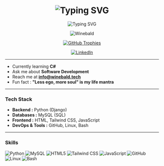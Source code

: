 <h1 align="center">
  <img src="https://readme-typing-svg.herokuapp.com?font=comfortaa&color=00FF00&size=24&width=500&lines=Hi+%2C+I%27m+Winebald" alt="Typing SVG" />
</h1>

<p align="center">
  <img src="https://readme-typing-svg.herokuapp.com?font=comfortaa&color=00FF00&size=24&width=500&lines=Software+Engineer" alt="Typing SVG" />
</p>

<p align="center">
  <img src="https://komarev.com/ghpvc/?username=banituze&label=Profile%20views&color=0e75b6&style=flat" alt="Winebald" />
</p>

<p align="center">
<a href="https://github.com/banituze">
  <img src="https://github-trophies.vercel.app/?username=banituze&theme=matrix&title=Commit,Star,PullRequest,Issues,Repositories,Organizations,Profile&no-frame=true&no-bg=true" alt="GitHub Trophies" />
</a>
</p>

<p align="center">
  <a href="https://linkedin.com/in/winebald" target="_blank">
    <img src="https://img.shields.io/badge/LinkedIn-Winebald-blue?style=for-the-badge&logo=linkedin" alt="LinkedIn" />
  </a>
</p>

---

- Currently learning **C#**  
- Ask me about **Software Development**  
- Reach me at **info@winebald.tech**  
- Fun fact : **"Less ego, more soul" is my life mantra**

---

### Tech Stack

- **Backend :** Python (Django)
- **Databases :** MySQL (SQL) 
- **Frontend :** HTML, Tailwind CSS, JavaScript  
- **DevOps & Tools :** GitHub, Linux, Bash

---

### Skills

![Python](https://img.shields.io/badge/Python-3776AB?style=for-the-badge&logo=python&logoColor=white)
![MySQL](https://img.shields.io/badge/MySQL-4479A1?style=for-the-badge&logo=mysql&logoColor=white)
![HTML5](https://img.shields.io/badge/HTML5-E34F26?style=for-the-badge&logo=html5&logoColor=white)
![Tailwind CSS](https://img.shields.io/badge/TailwindCSS-06B6D4?style=for-the-badge&logo=tailwindcss&logoColor=white)
![JavaScript](https://img.shields.io/badge/JavaScript-F7DF1E?style=for-the-badge&logo=javascript&logoColor=black)
![GitHub](https://img.shields.io/badge/GitHub-181717?style=for-the-badge&logo=github&logoColor=white)
![Linux](https://img.shields.io/badge/Linux-FCC624?style=for-the-badge&logo=linux&logoColor=black)
![Bash](https://img.shields.io/badge/Bash-4EAA25?style=for-the-badge&logo=gnubash&logoColor=white)
